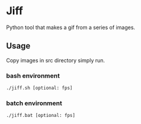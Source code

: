 # Jiff

Python tool that makes a gif from a series of images.

## Usage

Copy images in src directory simply run.

### bash environment

```bash
./jiff.sh [optional: fps]
```

### batch environment

```bash
./jiff.bat [optional: fps]
```
